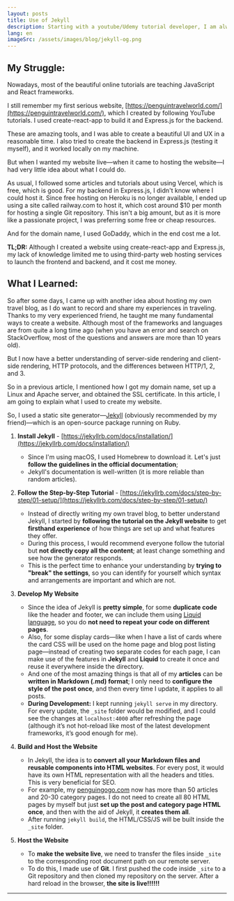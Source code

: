 ```yaml
---
layout: posts
title: Use of Jekyll
description: Starting with a youtube/Udemy tutorial developer, I am always struggling with hosting my own server without paying much. 
lang: en
imageSrc: /assets/images/blog/jekyll-og.png
---
```


## My Struggle:

Nowadays, most of the beautiful online tutorials are teaching JavaScript and React frameworks.

I still remember my first serious website, [https://penguintravelworld.com/](https://penguintravelworld.com/), which I created by following YouTube tutorials. I used create-react-app to build it and Express.js for the backend.

These are amazing tools, and I was able to create a beautiful UI and UX in a reasonable time. I also tried to create the backend in Express.js (testing it myself), and it worked locally on my machine.

But when I wanted my website live—when it came to hosting the website—I had very little idea about what I could do.

As usual, I followed some articles and tutorials about using Vercel, which is free, which is good. For my backend in Express.js, I didn't know where I could host it. Since free hosting on Heroku is no longer available, I ended up using a site called railway.com to host it, which cost around \$10 per month for hosting a single Git repository. This isn't a big amount, but as it is more like a passionate project, I was preferring some free or cheap resources.

And for the domain name, I used GoDaddy, which in the end cost me a lot.

**TL;DR:** Although I created a website using create-react-app and Express.js, my lack of knowledge limited me to using third-party web hosting services to launch the frontend and backend, and it cost me money.


## What I Learned:

So after some days, I came up with another idea about hosting my own travel blog, as I do want to record and share my experiences in traveling. Thanks to my very experienced friend, he taught me many fundamental ways to create a website. Although most of the frameworks and languages are from quite a long time ago (when you have an error and search on StackOverflow, most of the questions and answers are more than 10 years old).

But I now have a better understanding of server-side rendering and client-side rendering, HTTP protocols, and the differences between HTTP/1, 2, and 3.

So in a previous article, I mentioned how I got my domain name, set up a Linux and Apache server, and obtained the SSL certificate. In this article, I am going to explain what I used to create my website.


So, I used a static site generator—[Jekyll](https://jekyllrb.com/) (obviously recommended by my friend)—which is an open-source package running on Ruby.

1. **Install Jekyll** - [https://jekyllrb.com/docs/installation/](https://jekyllrb.com/docs/installation/)
   - Since I'm using macOS, I used Homebrew to download it. Let's just **follow the guidelines in the official documentation**; 
   - Jekyll's documentation is well-written (it is more reliable than random articles).

2. **Follow the Step-by-Step Tutorial** - [https://jekyllrb.com/docs/step-by-step/01-setup/](https://jekyllrb.com/docs/step-by-step/01-setup/)
   - Instead of directly writing my own travel blog, to better understand Jekyll, I started by **following the tutorial on the Jekyll website** to get **firsthand experience** of how things are set up and what features they offer. 
   - During this process, I would recommend everyone follow the tutorial but **not directly copy all the content**; at least change something and see how the generator responds. 
   - This is the perfect time to enhance your understanding by **trying to "break" the settings**, so you can identify for yourself which syntax and arrangements are important and which are not.

3. **Develop My Website**
   - Since the idea of Jekyll is **pretty simple**, for some **duplicate code** like the header and footer, we can include them using [Liquid language](https://shopify.github.io/liquid/), so you do **not need to repeat your code on different pages**.
   - Also, for some display cards—like when I have a list of cards where the card CSS will be used on the home page and blog post listing page—instead of creating two separate codes for each page, I can make use of the features in **Jekyll** and **Liquid** to create it once and reuse it everywhere inside the directory.
   - And one of the most amazing things is that all of my **articles** can be **written in Markdown (.md) format**; I only need to **configure the style of the post once**, and then every time I update, it applies to all posts.
   - **During Development:** I kept running `jekyll serve` in my directory. For every update, the `_site` folder would be modified, and I could see the changes at `localhost:4000` after refreshing the page (although it’s not hot-reload like most of the latest development frameworks, it’s good enough for me).

4. **Build and Host the Website**
   - In Jekyll, the idea is to **convert all your Markdown files and reusable components into HTML websites**. 
   For every post, it would have its own HTML representation with all the headers and titles. This is very beneficial for SEO.
   - For example, my [penguingogo.com](https://penguingogo.com) now has more than 50 articles and 20-30 category pages. I do not need to create all 80 HTML pages by myself but just **set up the post and category page HTML once**, and then with the aid of Jekyll, it **creates them all**.
   - After running `jekyll build`, the HTML/CSS/JS will be built inside the `_site` folder.

5. **Host the Website**
   - To **make the website live**, we need to transfer the files inside `_site` to the corresponding root document path on our remote server.
   - To do this, I made use of **Git**. I first pushed the code inside `_site` to a Git repository and then cloned my repository on the server. After a hard reload in the browser, **the site is live!!!!!!**

---